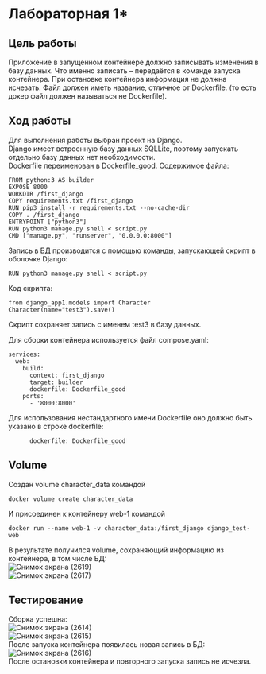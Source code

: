 # Лабораторная 1*  
## Цель работы  
Приложение в запущенном контейнере должно записывать изменения в базу данных. Что именно записать – передаётся в команде запуска контейнера. При остановке контейнера информация не должна исчезать.
Файл должен иметь название, отличное от Dockerfile. (то есть докер файл должен называться не Dockerfile).  
## Ход работы  
Для выполнения работы выбран проект на Django.  
Django имеет встроенную базу данных SQLLite, поэтому запускать отдельно базу данных нет необходимости.  
Dockerfile переименован в Dockerfile_good. Содержимое файла:  
```
FROM python:3 AS builder
EXPOSE 8000
WORKDIR /first_django
COPY requirements.txt /first_django
RUN pip3 install -r requirements.txt --no-cache-dir
COPY . /first_django
ENTRYPOINT ["python3"]
RUN python3 manage.py shell < script.py
CMD ["manage.py", "runserver", "0.0.0.0:8000"]
```  
Запись в БД производится с помощью команды, запускающей скрипт в оболочке Django:  
```
RUN python3 manage.py shell < script.py
```  
Код скрипта:  
```
from django_app1.models import Character
Character(name="test3").save()
```
Скрипт сохраняет запись с именем test3 в базу данных.  

Для сборки контейнера используется файл compose.yaml:  
```
services:
  web: 
    build:
      context: first_django
      target: builder
      dockerfile: Dockerfile_good
    ports:
      - '8000:8000'
```
Для использования нестандартного имени Dockerfile оно должно быть указано в строке dockerfile:  
```
      dockerfile: Dockerfile_good  
```
## Volume  
Создан volume character_data командой  
```
docker volume create character_data
```
И присоединен к контейнеру web-1 командой  
```
docker run --name web-1 -v character_data:/first_django django_test-web
```
В результате получился volume, сохраняющий информацию из контейнера, в том числе БД:  
![Снимок экрана (2619)](https://github.com/KirillMisilin/Clauds_lab1_1/assets/88585791/cbd51f34-7e8a-418d-87cb-a8d40ca95710)  
![Снимок экрана (2617)](https://github.com/KirillMisilin/Clauds_lab1_1/assets/88585791/27ff9c2c-8b1b-4a05-b7b9-09ce29b0fbad)


## Тестирование  
Сборка успешна:  
![Снимок экрана (2614)](https://github.com/KirillMisilin/Clauds_lab1_1/assets/88585791/7ba1d5ba-99d0-4ca7-8ce9-37f9b45f0230)  
![Снимок экрана (2615)](https://github.com/KirillMisilin/Clauds_lab1_1/assets/88585791/b7a01511-cc35-42ed-bdfb-49b55a93bf33)  
После запуска контейнера появилась новая запись в БД:  
![Снимок экрана (2616)](https://github.com/KirillMisilin/Clauds_lab1_1/assets/88585791/1e967880-8d9a-4805-86d5-79a52d795333)  
После остановки контейнера и повторного запуска запись не исчезла.
